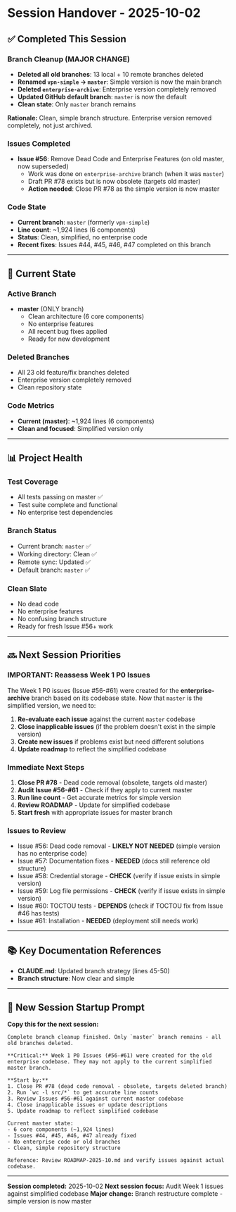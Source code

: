 # Session Handover - 2025-10-02

## ✅ Completed This Session

### Branch Cleanup (MAJOR CHANGE)
- **Deleted all old branches**: 13 local + 10 remote branches deleted
- **Renamed `vpn-simple` → `master`**: Simple version is now the main branch
- **Deleted `enterprise-archive`**: Enterprise version completely removed
- **Updated GitHub default branch**: `master` is now the default
- **Clean state**: Only `master` branch remains

**Rationale:** Clean, simple branch structure. Enterprise version removed completely, not just archived.

### Issues Completed
- **Issue #56**: Remove Dead Code and Enterprise Features (on old master, now superseded)
  - Work was done on `enterprise-archive` branch (when it was `master`)
  - Draft PR #78 exists but is now obsolete (targets old master)
  - **Action needed**: Close PR #78 as the simple version is now master

### Code State
- **Current branch**: `master` (formerly `vpn-simple`)
- **Line count**: ~1,924 lines (6 components)
- **Status**: Clean, simplified, no enterprise code
- **Recent fixes**: Issues #44, #45, #46, #47 completed on this branch

---

## 🎯 Current State

### Active Branch
- **master** (ONLY branch)
  - Clean architecture (6 core components)
  - No enterprise features
  - All recent bug fixes applied
  - Ready for new development

### Deleted Branches
- All 23 old feature/fix branches deleted
- Enterprise version completely removed
- Clean repository state

### Code Metrics
- **Current (master)**: ~1,924 lines (6 components)
- **Clean and focused**: Simplified version only

---

## 📊 Project Health

### Test Coverage
- All tests passing on master ✅
- Test suite complete and functional
- No enterprise test dependencies

### Branch Status
- Current branch: `master` ✅
- Working directory: Clean ✅
- Remote sync: Updated ✅
- Default branch: `master` ✅

### Clean Slate
- No dead code
- No enterprise features
- No confusing branch structure
- Ready for fresh Issue #56+ work

---

## 🔜 Next Session Priorities

### IMPORTANT: Reassess Week 1 P0 Issues

The Week 1 P0 issues (Issue #56-#61) were created for the **enterprise-archive** branch based on its codebase state. Now that `master` is the simplified version, we need to:

1. **Re-evaluate each issue** against the current `master` codebase
2. **Close inapplicable issues** (if the problem doesn't exist in the simple version)
3. **Create new issues** if problems exist but need different solutions
4. **Update roadmap** to reflect the simplified codebase

### Immediate Next Steps

1. **Close PR #78** - Dead code removal (obsolete, targets old master)
2. **Audit Issue #56-#61** - Check if they apply to current master
3. **Run line count** - Get accurate metrics for simple version
4. **Review ROADMAP** - Update for simplified codebase
5. **Start fresh** with appropriate issues for master branch

### Issues to Review
- Issue #56: Dead code removal - **LIKELY NOT NEEDED** (simple version has no enterprise code)
- Issue #57: Documentation fixes - **NEEDED** (docs still reference old structure)
- Issue #58: Credential storage - **CHECK** (verify if issue exists in simple version)
- Issue #59: Log file permissions - **CHECK** (verify if issue exists in simple version)
- Issue #60: TOCTOU tests - **DEPENDS** (check if TOCTOU fix from Issue #46 has tests)
- Issue #61: Installation - **NEEDED** (deployment still needs work)

---

## 📚 Key Documentation References
- **CLAUDE.md**: Updated branch strategy (lines 45-50)
- **Branch structure**: Now clear and simple

---

## 🚀 New Session Startup Prompt

**Copy this for the next session:**

```
Complete branch cleanup finished. Only `master` branch remains - all old branches deleted.

**Critical:** Week 1 P0 Issues (#56-#61) were created for the old enterprise codebase. They may not apply to the current simplified master branch.

**Start by:**
1. Close PR #78 (dead code removal - obsolete, targets deleted branch)
2. Run `wc -l src/*` to get accurate line counts
3. Review Issues #56-#61 against current master codebase
4. Close inapplicable issues or update descriptions
5. Update roadmap to reflect simplified codebase

Current master state:
- 6 core components (~1,924 lines)
- Issues #44, #45, #46, #47 already fixed
- No enterprise code or old branches
- Clean, simple repository structure

Reference: Review ROADMAP-2025-10.md and verify issues against actual codebase.
```

---

**Session completed:** 2025-10-02
**Next session focus:** Audit Week 1 issues against simplified codebase
**Major change:** Branch restructure complete - simple version is now master
